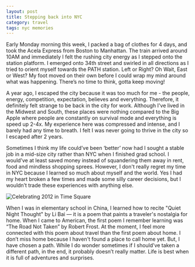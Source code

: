 ```yaml
---
layout: post
title: Stepping back into NYC
category: travel
tags: nyc memories 
---
```

Early Monday morning this week, I packed a bag of clothes for 4 days, and took the Acela Express from Boston to Manhattan.  The train arrived around 10AM and immediately I felt the rushing city energy as I stepped onto the station platform. I emerged onto 34th street and swirled in all directions as I tried to orient myself towards the PATH station. Left or Right? Oh Wait, East or West? My foot moved on their own before I could wrap my mind around what was happening. There’s no time to think, gotta keep moving! 

A year ago, I escaped the city because it was too much for me - the people, energy, competition, expectation, believes and everything. Therefore, it definitely felt strange to be back in the city for work. Although I've lived in the Midwest and South, these places were nothing compared to the Big Apple where people are constantly on survival mode and everything is speed up 2-4x. My experience here was compressed and intense, and I barely had any time to breath. I felt I was never going to thrive in the city so I escaped after 2 years. 

Sometimes I think my life could’ve been ‘better’ now had I sought a stable job in a mid-size city rather than NYC when I finished grad school. I would’ve at least saved money instead of squandering them away in rent, food and mindless shopping sprees. However, I don't really regret my time in NYC because I learned so much about myself and the world. Yes I had my heart broken a few times and made some silly career decisions, but I wouldn’t trade these experiences with anything else. 

<img class="responsive" src="../../../../../blog/images/2014-10-21-celebrating-2012.jpg" class="img-rounded" alt="Celebrating 2012 in Time Square" />

When I was in elementary school in China, I  learned how to recite "Quiet Night Thought" by Li Bai — it is a poem that paints a traveler's nostalgia for home. When I came to American, the first poem I remember learning was “The Road Not Taken” by Robert Frost. At the moment, I feel more connected with this poem about travel than the first poem about home. I don’t miss home because I haven't found a place to call home yet. But, I have chosen a path. While I do wonder sometimes if I should’ve taken a different path, in the end, it probably doesn’t really matter. Life is best when it is full of adventures and surprises.
